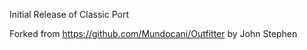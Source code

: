 Initial Release of Classic Port

Forked from https://github.com/Mundocani/Outfitter by John Stephen






